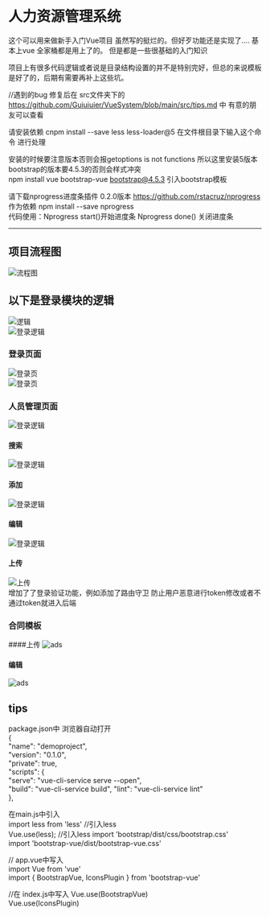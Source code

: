 # 人力资源管理系统
这个可以用来做新手入门Vue项目  虽然写的挺烂的。但好歹功能还是实现了....
基本上vue 全家桶都是用上了的。 但是都是一些很基础的入门知识

 项目上有很多代码逻辑或者说是目录结构设置的并不是特别完好，但总的来说模板是好了的，后期有需要再补上这些坑。  
  
 //遇到的bug 修复后在 src文件夹下的 https://github.com/Guiuiuier/VueSystem/blob/main/src/tips.md 中 有意的朋友可以查看   
 
请安装依赖 cnpm install --save less less-loader@5 在文件根目录下输入这个命令 进行处理  

安装的时候要注意版本否则会报getoptions is not functions 所以这里安装5版本  
bootstrap的版本要4.5.3的否则会样式冲突  
npm install vue bootstrap-vue bootstrap@4.5.3  引入bootstrap模板 

 请下载nprogress进度条插件 0.2.0版本  https://github.com/rstacruz/nprogress  作为依赖
   npm install --save nprogress  
   代码使用：Nprogress start()开始进度条
            Nprogress done()  关闭进度条
**** 
## 项目流程图
   ![流程图](https://github.com/Guiuiuier/VueSystem/blob/main/public/Introduce%20image/%E6%B5%81%E7%A8%8B.png)  
## 以下是登录模块的逻辑  
  ![逻辑](https://github.com/Guiuiuier/VueSystem/blob/main/public/Introduce%20image/%E6%B5%81%E7%A8%8B%E5%9B%BE.jpg)  
  ![登录逻辑](https://github.com/Guiuiuier/VueHRsystem/blob/main/public/Introduce%20image/%E7%99%BB%E5%BD%95%E9%80%BB%E8%BE%91.png)  
### 登录页面 
  ![登录页](https://github.com/Guiuiuier/VueHRsystem/blob/main/public/Introduce%20image/5902d342247d8ffd3e0bbf7c1b380c9.png)  
  ![登录页](https://github.com/Guiuiuier/VueHRsystem/blob/main/public/Introduce%20image/ff6928a06d706a1bb6263c3771a9c26.png)  
### 人员管理页面
 ![登录逻辑](https://github.com/Guiuiuier/VueSystem/blob/main/public/Introduce%20image/%E4%BA%BA%E5%91%98%E6%A8%A1%E5%9D%97.png)   
#### 搜索
 ![登录逻辑](https://github.com/Guiuiuier/VueSystem/blob/main/public/Introduce%20image/%E6%90%9C%E7%B4%A2%E6%9D%BF%E5%9D%97.png)   
#### 添加
 ![登录逻辑](https://github.com/Guiuiuier/VueSystem/blob/main/public/Introduce%20image/%E6%B7%BB%E5%8A%A0%E6%9D%BF%E5%9D%97.png)   
#### 编辑
 ![登录逻辑](https://github.com/Guiuiuier/VueSystem/blob/main/public/Introduce%20image/%E7%BC%96%E8%BE%91%E6%9D%BF%E5%9D%97.png)   
#### 上传
  ![上传](https://github.com/Guiuiuier/VueSystem/blob/main/public/Introduce%20image/%E4%B8%8A%E4%BC%A0.png)  
    增加了了登录验证功能，例如添加了路由守卫 防止用户恶意进行token修改或者不通过token就进入后端  
### 合同模板
 ####上传
 ![ads](https://github.com/Guiuiuier/VueSystem/blob/main/public/Introduce%20image/%E4%BF%AE%E6%94%B9%E4%B8%8B%E8%BD%BD%E4%BF%A1%E6%81%AF.png)  
 #### 编辑
  ![ads](https://github.com/Guiuiuier/VueSystem/blob/main/public/Introduce%20image/%E4%B8%8B%E8%BD%BD.png)   

## tips
 package.json中  浏览器自动打开  
{  </br>
  "name": "demoproject",  
  "version": "0.1.0",  
  "private": true,  
  "scripts": {  
    "serve": "vue-cli-service serve  --open",  
    "build": "vue-cli-service build", 
    "lint": "vue-cli-service lint"  
  },  


在main.js中引入  
  import less from 'less' //引入less  
  Vue.use(less); //引入less 
  import 'bootstrap/dist/css/bootstrap.css'  
import 'bootstrap-vue/dist/bootstrap-vue.css'  
  
// app.vue中写入  
import Vue from 'vue'  
import { BootstrapVue, IconsPlugin } from 'bootstrap-vue'  

//在 index.js中写入 
Vue.use(BootstrapVue)  
Vue.use(IconsPlugin)  
  
